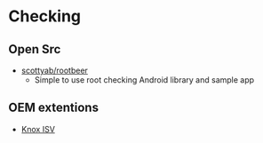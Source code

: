 # Checking

## Open Src

- [scottyab/rootbeer](https://github.com/scottyab/rootbeer)
  - Simple to use root checking Android library and sample app
   
## OEM extentions

- [Knox ISV](https://seap.samsung.com/sdk/knox-isv-android)
